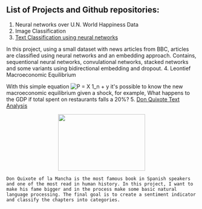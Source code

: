 ## List of Projects and Github repositories:

1. Neural networks over U.N. World Happiness Data
2. Image Classification
3. [Text Classification using neural networks](https://github.com/bavilaa/adv_ml/blob/master/BBC_News_Category_Classification_Mini_Hackathon.ipynb)

  In this project, using a small dataset with news articles from BBC, articles are classified using neural networks and an embedding approach. Contains, sequentional neural networks, convulational networks, stacked networks and some variants using bidirectional embedding and dropout. 
4. Leontief Macroeconomic Equilibrium

   With this simple equation ![P = X 1_n + y](https://render.githubusercontent.com/render/math?math=P%20%3D%20X%201_n%20%2B%20y) it's possible to know the new macroeconomic equilibrium given a shock, for example, What happens to the GDP if total spent on restaurants falls a 20%?
5. [Don Quixote Text Analysis](https://github.com/bavilaa/quijote)

<p align="center">
  <img width="230" height="150" src="http://static.plenummedia.com/30644/images/20160505094554-don-quijote-de-la-mancha-web.jpg">
</p>

	Don Quixote of la Mancha is the most famous book in Spanish speakers and one of the most read in human history. In this project, I want to make his fame bigger and in the process make some basic natural language processing. The final goal is to create a sentiment indicator and classify the chapters into categories.



